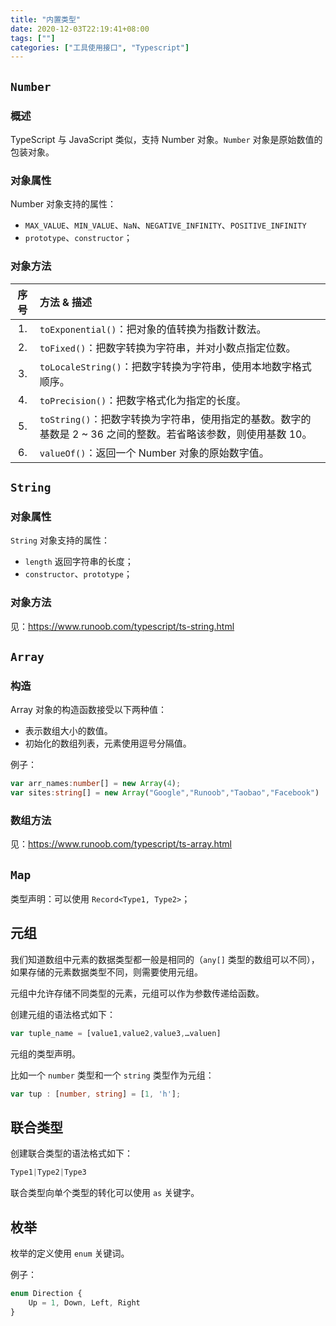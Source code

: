 ```yaml
---
title: "内置类型"
date: 2020-12-03T22:19:41+08:00
tags: [""]
categories: ["工具使用接口", "Typescript"]
---
```



## `Number`

### 概述

TypeScript 与 JavaScript 类似，支持 Number 对象。`Number` 对象是原始数值的包装对象。

### 对象属性

Number 对象支持的属性：

- `MAX_VALUE`、`MIN_VALUE`、`NaN`、`NEGATIVE_INFINITY`、`POSITIVE_INFINITY`
- `prototype`、`constructor`；

### 对象方法

| 序号 | 方法 & 描述                                                  |
| :--: | :----------------------------------------------------------- |
|  1.  | `toExponential()`：把对象的值转换为指数计数法。              |
|  2.  | `toFixed()`：把数字转换为字符串，并对小数点指定位数。        |
|  3.  | `toLocaleString()`：把数字转换为字符串，使用本地数字格式顺序。 |
|  4.  | `toPrecision()`：把数字格式化为指定的长度。                  |
|  5.  | `toString()`：把数字转换为字符串，使用指定的基数。数字的基数是 2 ~ 36 之间的整数。若省略该参数，则使用基数 10。 |
|  6.  | `valueOf()`：返回一个 Number 对象的原始数字值。              |

## `String`

### 对象属性

`String` 对象支持的属性：

- `length` 返回字符串的长度；
- `constructor`、`prototype`；

### 对象方法

见：https://www.runoob.com/typescript/ts-string.html

## `Array`

### 构造

Array 对象的构造函数接受以下两种值：

- 表示数组大小的数值。
- 初始化的数组列表，元素使用逗号分隔值。

例子：

```typescript
var arr_names:number[] = new Array(4);
var sites:string[] = new Array("Google","Runoob","Taobao","Facebook") 
```

### 数组方法

见：https://www.runoob.com/typescript/ts-array.html

## `Map`

类型声明：可以使用 `Record<Type1, Type2>`；

## 元组

我们知道数组中元素的数据类型都一般是相同的（`any[]` 类型的数组可以不同），如果存储的元素数据类型不同，则需要使用元组。

元组中允许存储不同类型的元素，元组可以作为参数传递给函数。

创建元组的语法格式如下：

```typescript
var tuple_name = [value1,value2,value3,…valuen]
```

元组的类型声明。

比如一个 `number` 类型和一个 `string` 类型作为元组：

```typescript
var tup : [number, string] = [1, 'h'];
```

## 联合类型

创建联合类型的语法格式如下：

```typescript
Type1|Type2|Type3 
```

联合类型向单个类型的转化可以使用 `as` 关键字。

## 枚举

枚举的定义使用 `enum` 关键词。

例子：

```typescript
enum Direction {
    Up = 1, Down, Left, Right
}
```


